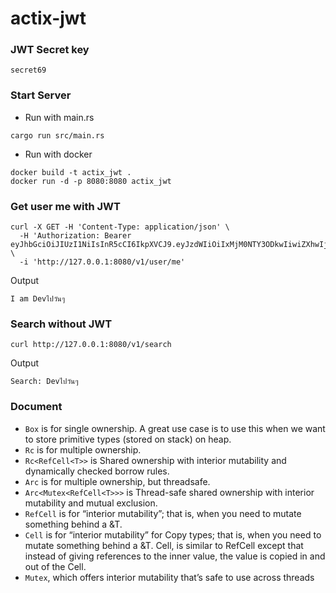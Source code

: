 # actix-jwt

### JWT Secret key

```
secret69
```

### Start Server

- Run with main.rs

```shell
cargo run src/main.rs
```

- Run with docker

```shell
docker build -t actix_jwt .
docker run -d -p 8080:8080 actix_jwt
```

### Get user me with JWT

```shell
curl -X GET -H 'Content-Type: application/json' \
  -H 'Authorization: Bearer eyJhbGciOiJIUzI1NiIsInR5cCI6IkpXVCJ9.eyJzdWIiOiIxMjM0NTY3ODkwIiwiZXhwIjoxNTE2MjM5MDIyMDAwMDAwfQ.rSO8TdzVPu95H54866GV78KhsUWocXO1ryklpXmR0OU' \
  -i 'http://127.0.0.1:8080/v1/user/me'
```

Output

```shell
I am Devไปวันๆ
```

### Search without JWT

```shell
curl http://127.0.0.1:8080/v1/search
```

Output

```shell
Search: Devไปวันๆ
```

### Document

- `Box` is for single ownership. A great use case is to use this when we want to store primitive types (stored on stack) on heap.
- `Rc` is for multiple ownership.
- `Rc<RefCell<T>>` is Shared ownership with interior mutability and dynamically checked borrow rules.
- `Arc` is for multiple ownership, but threadsafe.
- `Arc<Mutex<RefCell<T>>>` is Thread-safe shared ownership with interior mutability and mutual exclusion.
- `RefCell` is for “interior mutability”; that is, when you need to mutate something behind a &T.
- `Cell` is for “interior mutability” for Copy types; that is, when you need to mutate something behind a &T. Cell, is similar to RefCell except that instead of giving references to the inner value, the value is copied in and out of the Cell.
- `Mutex`, which offers interior mutability that’s safe to use across threads

